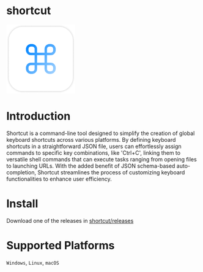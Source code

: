 # shortcut

<img src="https://github.com/thewh1teagle/shortcut/blob/main/design/logo.png?raw=true" width=180 >

# Introduction

Shortcut is a command-line tool designed to simplify the creation of global keyboard shortcuts across various platforms. By defining keyboard shortcuts in a straightforward JSON file, users can effortlessly assign commands to specific key combinations, like 'Ctrl+C', linking them to versatile shell commands that can execute tasks ranging from opening files to launching URLs. With the added benefit of JSON schema-based auto-completion, Shortcut streamlines the process of customizing keyboard functionalities to enhance user efficiency.

# Install

Download one of the releases in [shortcut/releases](https://github.com/thewh1teagle/shortcuts)

# Supported Platforms

`Windows`, `Linux`, `macOS`
